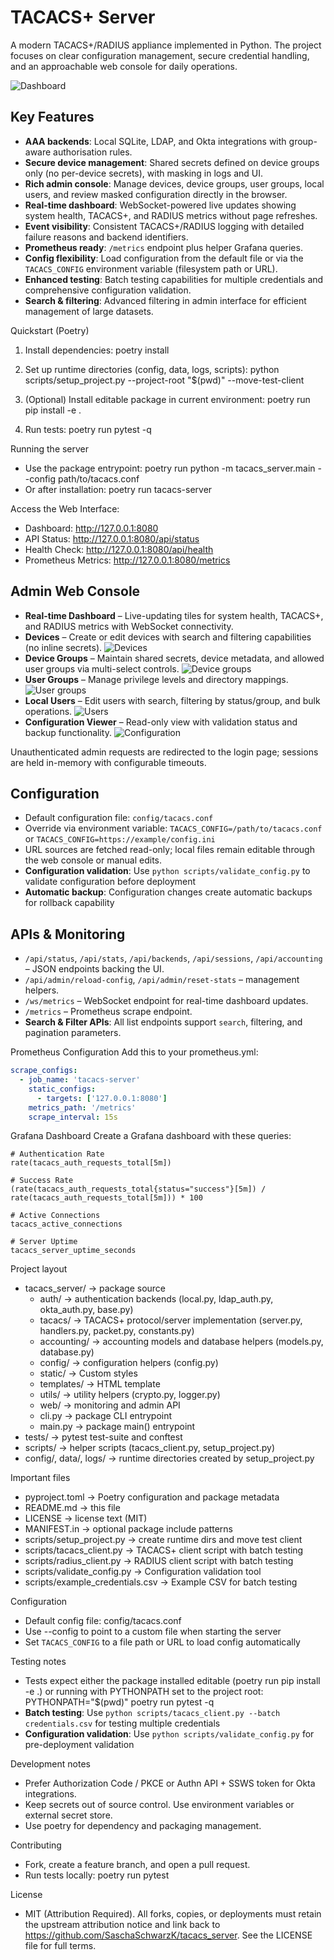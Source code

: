 # TACACS+ Server

A modern TACACS+/RADIUS appliance implemented in Python. The project focuses on clear configuration management, secure credential handling, and an approachable web console for daily operations.

![Dashboard](docs/images/Dashbaord_page.png)

## Key Features
- **AAA backends**: Local SQLite, LDAP, and Okta integrations with group-aware authorisation rules.
- **Secure device management**: Shared secrets defined on device groups only (no per-device secrets), with masking in logs and UI.
- **Rich admin console**: Manage devices, device groups, user groups, local users, and review masked configuration directly in the browser.
- **Real-time dashboard**: WebSocket-powered live updates showing system health, TACACS+, and RADIUS metrics without page refreshes.
- **Event visibility**: Consistent TACACS+/RADIUS logging with detailed failure reasons and backend identifiers.
- **Prometheus ready**: `/metrics` endpoint plus helper Grafana queries.
- **Config flexibility**: Load configuration from the default file or via the `TACACS_CONFIG` environment variable (filesystem path or URL).
- **Enhanced testing**: Batch testing capabilities for multiple credentials and comprehensive configuration validation.
- **Search & filtering**: Advanced filtering in admin interface for efficient management of large datasets.

Quickstart (Poetry)
1. Install dependencies:
   poetry install

2. Set up runtime directories (config, data, logs, scripts):
   python scripts/setup_project.py --project-root "$(pwd)" --move-test-client

3. (Optional) Install editable package in current environment:
   poetry run pip install -e .

4. Run tests:
   poetry run pytest -q

Running the server
- Use the package entrypoint:
  poetry run python -m tacacs_server.main --config path/to/tacacs.conf
- Or after installation:
  poetry run tacacs-server

Access the Web Interface:

- Dashboard: http://127.0.0.1:8080
- API Status: http://127.0.0.1:8080/api/status
- Health Check: http://127.0.0.1:8080/api/health
- Prometheus Metrics: http://127.0.0.1:8080/metrics

## Admin Web Console

- **Real-time Dashboard** – Live-updating tiles for system health, TACACS+, and RADIUS metrics with WebSocket connectivity.
- **Devices** – Create or edit devices with search and filtering capabilities (no inline secrets).
  ![Devices](docs/images/Devices_page.png)
- **Device Groups** – Maintain shared secrets, device metadata, and allowed user groups via multi-select controls.
  ![Device groups](docs/images/Device_Groups_page.png)
- **User Groups** – Manage privilege levels and directory mappings.
  ![User groups](docs/images/User_Groups_page.png)
- **Local Users** – Edit users with search, filtering by status/group, and bulk operations.
  ![Users](docs/images/Users_page.png)
- **Configuration Viewer** – Read-only view with validation status and backup functionality.
  ![Configuration](docs/images/Configuration_page.png)

Unauthenticated admin requests are redirected to the login page; sessions are held in-memory with configurable timeouts.

## Configuration

- Default configuration file: `config/tacacs.conf`
- Override via environment variable: `TACACS_CONFIG=/path/to/tacacs.conf` or `TACACS_CONFIG=https://example/config.ini`
- URL sources are fetched read-only; local files remain editable through the web console or manual edits.
- **Configuration validation**: Use `python scripts/validate_config.py` to validate configuration before deployment
- **Automatic backup**: Configuration changes create automatic backups for rollback capability

## APIs & Monitoring

- `/api/status`, `/api/stats`, `/api/backends`, `/api/sessions`, `/api/accounting` – JSON endpoints backing the UI.
- `/api/admin/reload-config`, `/api/admin/reset-stats` – management helpers.
- `/ws/metrics` – WebSocket endpoint for real-time dashboard updates.
- `/metrics` – Prometheus scrape endpoint.
- **Search & Filter APIs**: All list endpoints support `search`, filtering, and pagination parameters.

Prometheus Configuration
Add this to your prometheus.yml:

```yaml
scrape_configs:
  - job_name: 'tacacs-server'
    static_configs:
      - targets: ['127.0.0.1:8080']
    metrics_path: '/metrics'
    scrape_interval: 15s
```
Grafana Dashboard
Create a Grafana dashboard with these queries:
```promql
# Authentication Rate
rate(tacacs_auth_requests_total[5m])

# Success Rate
(rate(tacacs_auth_requests_total{status="success"}[5m]) / rate(tacacs_auth_requests_total[5m])) * 100

# Active Connections
tacacs_active_connections

# Server Uptime
tacacs_server_uptime_seconds
```


Project layout
- tacacs_server/        -> package source
  - auth/               -> authentication backends (local.py, ldap_auth.py, okta_auth.py, base.py)
  - tacacs/             -> TACACS+ protocol/server implementation (server.py, handlers.py, packet.py, constants.py)
  - accounting/         -> accounting models and database helpers (models.py, database.py)
  - config/             -> configuration helpers (config.py)
  - static/             -> Custom styles
  - templates/          -> HTML template
  - utils/              -> utility helpers (crypto.py, logger.py)
  - web/                -> monitoring and admin API
  - cli.py              -> package CLI entrypoint
  - main.py             -> package main() entrypoint
- tests/                -> pytest test-suite and conftest
- scripts/              -> helper scripts (tacacs_client.py, setup_project.py)
- config/, data/, logs/ -> runtime directories created by setup_project.py

Important files
- pyproject.toml        -> Poetry configuration and package metadata
- README.md             -> this file
- LICENSE               -> license text (MIT)
- MANIFEST.in           -> optional package include patterns
- scripts/setup_project.py -> create runtime dirs and move test client
- scripts/tacacs_client.py -> TACACS+ client script with batch testing
- scripts/radius_client.py -> RADIUS client script with batch testing
- scripts/validate_config.py -> Configuration validation tool
- scripts/example_credentials.csv -> Example CSV for batch testing

Configuration
- Default config file: config/tacacs.conf
- Use --config to point to a custom file when starting the server
- Set `TACACS_CONFIG` to a file path or URL to load config automatically

Testing notes
- Tests expect either the package installed editable (poetry run pip install -e .) or running with PYTHONPATH set to the project root:
  PYTHONPATH="$(pwd)" poetry run pytest -q
- **Batch testing**: Use `python scripts/tacacs_client.py --batch credentials.csv` for testing multiple credentials
- **Configuration validation**: Use `python scripts/validate_config.py` for pre-deployment validation

Development notes
- Prefer Authorization Code / PKCE or Authn API + SSWS token for Okta integrations.
- Keep secrets out of source control. Use environment variables or external secret store.
- Use poetry for dependency and packaging management.

Contributing
- Fork, create a feature branch, and open a pull request.
- Run tests locally: poetry run pytest

License
- MIT (Attribution Required). All forks, copies, or deployments must retain the
  upstream attribution notice and link back to
  https://github.com/SaschaSchwarzK/tacacs_server. See the LICENSE file for full
  terms.
